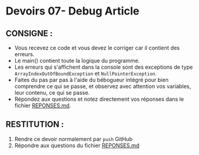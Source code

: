 # Devoirs 07- Debug Article
## CONSIGNE :
- Vous recevez ce code et vous devez le corriger car il contient des erreurs.
- Le main() contient toute la logique du programme.
- Les erreurs qui s'affichent dans la console sont des exceptions de type `ArrayIndexOutOfBoundException` et `NullPointerException`.
- Faites du pas par pas à l'aide du bébogueur intégré pour bien comprendre ce qui se passe, et observez avec attention vos variables, leur contenu, ce qui se passe.
- Répondez aux questions et notez directement vos réponses dans le fichier [REPONSES.md](REPONSES.md).

## RESTITUTION :
1. Rendre ce devoir normalement par `push` GitHub
2. Répondre aux questions du fichier [REPONSES.md](REPONSES.md)
